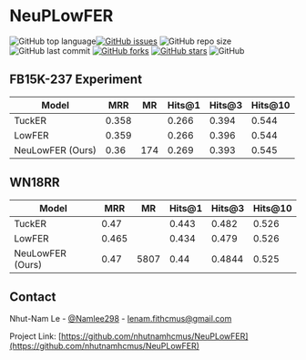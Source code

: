 # NeuPLowFER

<img alt="GitHub top language" src="https://img.shields.io/github/languages/top/nhutnamhcmus/NeuPLowFER"><a href="https://github.com/nhutnamhcmus/NeuPLowFER/issues"><img alt="GitHub issues" src="https://img.shields.io/github/issues/nhutnamhcmus/NeuPLowFER"></a>
<img alt="GitHub repo size" src="https://img.shields.io/github/repo-size/nhutnamhcmus/NeuPLowFER">
<img alt="GitHub last commit" src="https://img.shields.io/github/last-commit/nhutnamhcmus/NeuPLowFER">
<a href="https://github.com/nhutnamhcmus/NeuPLowFER/network"><img alt="GitHub forks" src="https://img.shields.io/github/forks/nhutnamhcmus/NeuPLowFER"></a>
<a href="https://github.com/nhutnamhcmus/NeuPLowFER/stargazers"><img alt="GitHub stars" src="https://img.shields.io/github/stars/nhutnamhcmus/NeuPLowFER"></a>
<img alt="GitHub" src="https://img.shields.io/github/license/nhutnamhcmus/NeuPLowFER">

## FB15K-237 Experiment

| Model  | MRR  | MR  | Hits@1  | Hits@3  | Hits@10  |
|---|---|---|---|---|---|
| TuckER  |  0.358 |   |  0.266 |  0.394 |  0.544 |
| LowFER  | 0.359  |   |  0.266 |  0.396 |  0.544 |
| NeuLowFER (Ours)  | 0.36   | 174  | 0.269  | 0.393  |  0.545 |


## WN18RR

| Model  | MRR  | MR  | Hits@1  | Hits@3  | Hits@10  |
|---|---|---|---|---|---|
| TuckER  |  0.47 |   |  0.443|  0.482 |  0.526 |
| LowFER  | 0.465  |   |  0.434 |  0.479 |  0.526 |
| NeuLowFER (Ours)  | 0.47   | 5807  | 0.44 | 0.4844 |  0.525 |

## Contact

Nhut-Nam Le - [@Namlee298](https://twitter.com/Namlee298) - lenam.fithcmus@gmail.com

Project Link: [https://github.com/nhutnamhcmus/NeuPLowFER](https://github.com/nhutnamhcmus/NeuPLowFER)
